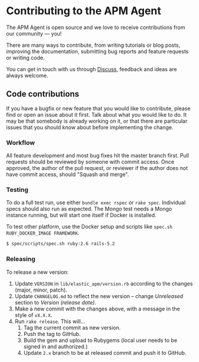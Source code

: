 # Contributing to the APM Agent

The APM Agent is open source and we love to receive contributions from our community — you!

There are many ways to contribute,
from writing tutorials or blog posts,
improving the documentation,
submitting bug reports and feature requests or writing code.

You can get in touch with us through [Discuss](https://discuss.elastic.co/c/apm),
feedback and ideas are always welcome.

## Code contributions

If you have a bugfix or new feature that you would like to contribute,
please find or open an issue about it first.
Talk about what you would like to do.
It may be that somebody is already working on it,
or that there are particular issues that you should know about before implementing the change.

### Workflow

All feature development and most bug fixes hit the master branch first.
Pull requests should be reviewed by someone with commit access.
Once approved, the author of the pull request,
or reviewer if the author does not have commit access,
should "Squash and merge".

### Testing

To do a full test run, use either `bundle exec rspec` or `rake spec`. Individual specs should also run as expected. The Mongo test needs a Mongo instance running, but will start one itself if Docker is installed.

To test other platform, use the Docker setup and scripts like `spec.sh RUBY_DOCKER_IMAGE FRAMEWORK`.

```sh
$ spec/scripts/spec.sh ruby:2.6 rails-5.2
```

### Releasing

To release a new version:

1. Update `VERSION` in `lib/elastic_apm/version.rb` according to the changes (major, minor, patch).
2. Update `CHANGELOG.md` to reflect the new version – change _Unreleased_ section to _Version (release date)_.
3. Make a new commit with the changes above, with a message in the style of `vX.X.X`.
4. Run `rake release`. This will...
    1. Tag the current commit as new version.
    2. Push the tag to GitHub.
    3. Build the gem and upload to Rubygems (local user needs to be signed in and authorized.)
    4. Update `2.x` branch to be at released commit and push it to GitHub.
